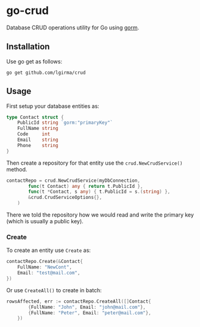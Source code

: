 # go-crud

Database CRUD operations utility for Go using [gorm](https://gorm.io).

## Installation

Use go get as follows:

```
go get github.com/lgirma/crud
```

## Usage

First setup your database entities as:

```go
type Contact struct {
	PublicId string `gorm:"primaryKey"`
	FullName string
	Code     int
	Email    string
	Phone    string
}
```

Then create a repository for that entity use the `crud.NewCrudService()` method.

```go
contactRepo = crud.NewCrudService(myDbConnection,
		func(t Contact) any { return t.PublicId },
		func(t *Contact, s any) { t.PublicId = s.(string) },
		&crud.CrudServiceOptions{},
	)
```

There we told the repository how we would read and write the primary key (which is usually a public key).

### Create

To create an entity use `Create` as:

```go
contactRepo.Create(&Contact{
    FullName: "NewCont", 
    Email: "test@mail.com",
})
```

Or use `CreateAll()` to create in batch:

```go
rowsAffected, err := contactRepo.CreateAll([]Contact{
		{FullName: "John", Email: "john@mail.com"},
		{FullName: "Peter", Email: "peter@mail.com"},
	})
```